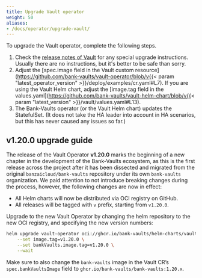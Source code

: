 ```yaml
---
title: Upgrade Vault operator
weight: 50
aliases:
- /docs/operator/upgrade-vault/
---
```


To upgrade the Vault operator, complete the following steps.

1. Check the [release notes of Vault](https://developer.hashicorp.com/vault/docs/release-notes) for any special upgrade instructions. Usually there are no instructions, but it's better to be safe than sorry.
1. Adjust the [spec.image field in the Vault custom resource](https://github.com/bank-vaults/vault-operator/blob/v{{< param "latest_operator_version" >}}/deploy/examples/cr.yaml#L7). If you are using the Vault Helm chart, adjust the [image.tag field in the values.yaml](https://github.com/bank-vaults/vault-helm-chart/blob/v{{< param "latest_version" >}}/vault/values.yaml#L13).
1. The Bank-Vaults operator (or the Vault Helm chart) updates the StatefulSet. (It does not take the HA leader into account in HA scenarios, but this has never caused any issues so far.)

## v1.20.0 upgrade guide

The release of the Vault Operator **v1.20.0** marks the beginning of a new chapter in the development of the Bank-Vaults ecosystem, as this is the first release across the project after it has been dissected and migrated from the original `banzaicloud/bank-vaults` repository under its own `bank-vaults` organization. We paid attention to not introduce breaking changes during the process, however, the following changes are now in effect:

- All Helm charts will now be distributed via OCI registry on GitHub.
- All releases will be tagged with `v` prefix, starting from `v1.20.0`.

Upgrade to the new Vault Operator by changing the helm repository to the new OCI registry, and specifying the new version numbers:

```bash
helm upgrade vault-operator oci://ghcr.io/bank-vaults/helm-charts/vault-operator \
	--set image.tag=v1.20.0 \
	--set bankVaults.image.tag=v1.20.0 \
	--wait
```

Make sure to also change the `bank-vaults` image in the Vault CR’s `spec.bankVaultsImage` field to `ghcr.io/bank-vaults/bank-vaults:1.20.x`.
